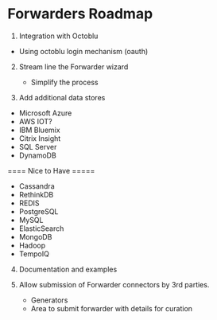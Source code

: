 # Forwarders Roadmap
1. Integration with Octoblu
 - Using octoblu login mechanism (oauth)

2. Stream line the Forwarder wizard
   - Simplify the process

3. Add additional data stores
- Microsoft Azure
- AWS IOT?
- IBM Bluemix
- Citrix Insight
- SQL Server
- DynamoDB

==== Nice to Have =====
- Cassandra
- RethinkDB
- REDIS
- PostgreSQL
- MySQL
- ElasticSearch
- MongoDB
- Hadoop
- TempoIQ

4. Documentation and examples

5. Allow submission of Forwarder connectors by 3rd parties.
   - Generators
   - Area to submit forwarder with details for curation
